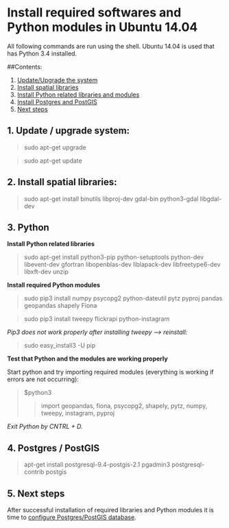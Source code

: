 # Install required softwares and Python modules in Ubuntu 14.04

All following commands are run using the shell. Ubuntu 14.04 is used that has Python 3.4 installed.  

##Contents:
1. [Update/Upgrade the system](#1)
2. [Install spatial libraries](#2)
3. [Install Python related libraries and modules](#3)
4. [Install Postgres and PostGIS](#4)
5. [Next steps](#5)

## <a name="1"></a>1. Update / upgrade system:
>    sudo apt-get upgrade

>    sudo apt-get update

## <a name="2"></a>2. Install spatial libraries:
>   sudo apt-get install binutils libproj-dev gdal-bin python3-gdal libgdal-dev

## <a name="3"></a>3. Python

**Install Python related libraries**
>   sudo apt-get install python3-pip python-setuptools python-dev libevent-dev gfortran libopenblas-dev liblapack-dev libfreetype6-dev libxft-dev unzip

**Install required Python modules**
>   sudo pip3 install numpy psycopg2 python-dateutil pytz pyproj pandas geopandas shapely Fiona

>   sudo pip3 install tweepy flickrapi python-instagram

_Pip3 does not work properly after installing tweepy --> reinstall:_
>   sudo easy_install3 -U pip

**Test that Python and the modules are working properly**

Start python and try importing required modules (everything is working if errors are not occurring):
>   $python3 
>   > import geopandas, fiona, psycopg2, shapely, pytz, numpy, tweepy, instagram, pyproj

_Exit Python by CNTRL + D._

## <a name="4"></a>4. Postgres / PostGIS
>   apt-get install postgresql-9.4-postgis-2.1 pgadmin3 postgresql-contrib postgis

## <a name="5"></a>5. Next steps
After successful installation of required libraries and Python modules it is time to [configure Postgres/PostGIS database](postgres_config.md).
